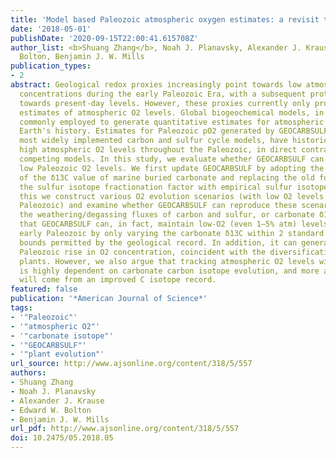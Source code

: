 ```yaml
---
title: 'Model based Paleozoic atmospheric oxygen estimates: a revisit to GEOCARBSULF'
date: '2018-05-01'
publishDate: '2020-09-15T22:00:41.615708Z'
author_list: <b>Shuang Zhang</b>, Noah J. Planavsky, Alexander J. Krause, Edward W.
  Bolton, Benjamin J. W. Mills
publication_types:
- 2
abstract: Geological redox proxies increasingly point towards low atmospheric oxygen
  concentrations during the early Paleozoic Era, with a subsequent protracted rise
  towards present-day levels. However, these proxies currently only provide qualitative
  estimates of atmospheric O2 levels. Global biogeochemical models, in contrast, are
  commonly employed to generate quantitative estimates for atmospheric O2 levels through
  Earth's history. Estimates for Paleozoic pO2 generated by GEOCARBSULF, one of the
  most widely implemented carbon and sulfur cycle models, have historically suggested
  high atmospheric O2 levels throughout the Paleozoic, in direct contradiction to
  competing models. In this study, we evaluate whether GEOCARBSULF can predict relatively
  low Paleozoic O2 levels. We first update GEOCARBSULF by adopting the recent compilation
  of the δ13C value of marine buried carbonate and replacing the old formulation of
  the sulfur isotope fractionation factor with empirical sulfur isotope records. Following
  this we construct various O2 evolution scenarios (with low O2 levels in the early
  Paleozoic) and examine whether GEOCARBSULF can reproduce these scenarios by varying
  the weathering/degassing fluxes of carbon and sulfur, or carbonate δ13C. We show
  that GEOCARBSULF can, in fact, maintain low-O2 (even 1–5% atm) levels through the
  early Paleozoic by only varying the carbonate δ13C within 2 standard deviation (SD)
  bounds permitted by the geological record. In addition, it can generate a middle–late
  Paleozoic rise in O2 concentration, coincident with the diversification of land
  plants. However, we also argue that tracking atmospheric O2 levels with GEOCARBSULF
  is highly dependent on carbonate carbon isotope evolution, and more accurate predictions
  will come from an improved C isotope record.
featured: false
publication: '*American Journal of Science*'
tags:
- '"Paleozoic"'
- '"atmospheric O2"'
- '"carbonate isotope"'
- '"GEOCARBSULF"'
- '"plant evolution"'
url_source: http://www.ajsonline.org/content/318/5/557
authors:
- Shuang Zhang
- Noah J. Planavsky
- Alexander J. Krause
- Edward W. Bolton
- Benjamin J. W. Mills
url_pdf: http://www.ajsonline.org/content/318/5/557
doi: 10.2475/05.2018.05
---
```


